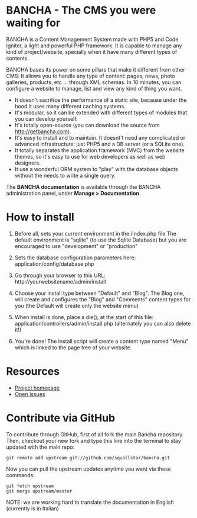 # BANCHA - The CMS you were waiting for

BANCHA is a Content Management System made with PHP5 and Code Igniter, a light and powerful PHP framework.
It is capable to manage any kind of project/website, specially when it have many different types of contents.

BANCHA bases its power on some pillars that make it different from other CMS:
It allows you to handle any type of content: pages, news, photo galleries, products, etc ... through XML schemas.
In 10 minutes, you can configure a website to manage, list and view any kind of thing you want.

 * It doesn't sacrifice the performance of a static site, because under the hood it uses many different caching systems.
 * It's modular, so it can be extended with different types of modules that you can develop yourself.
 * It's totally open-source (you can download the source from http://getbancha.com).
 * It's easy to install and to maintain. It doesnt't need any complicated or advanced infrastructure: just PHP5 and a DB server (or a SQLite one).
  * It totally separates the application framework (MVC) from the website themes, so it's easy to use for web developers as well as web designers.
  * It use a wonderful ORM system to "play" with the database objects without the needs to write a single query.

The **BANCHA documentation** is available through the BANCHA administration panel, under **Manage > Documentation**.

# How to install

1. Before all, sets your current environment in the /index.php file
    The default environment is "sqlite" (to use the Sqlite Database)
    but you are encouraged to use "development" or "production"

2. Sets the database configuration parameters here: application/config/database.php

3. Go through your browser to this URL: http://yourwebsitename/admin/install

4. Choose your install type between "Default" and "Blog". The Blog one, will create and configures the "Blog" and "Comments" content types for you (the Default will create only the website menu)

4. When install is done, place a die(); at the start of this file: application/controllers/admin/install.php (alternately you can also delete it!)

5. You're done! The install script will create a content type named "Menu" which is linked to the page tree of your website.

# Resources

 * [Project homepage](https://github.com/squallstar/bancha)
 * [Open issues](https://github.com/squallstar/bancha/issues)

# Contribute via GitHub

To contribute through GitHub, first of all fork the main Bancha repository.
Then, checkout your new fork and type this line into the terminal to stay updated with the main repo:

    git remote add upstream git://github.com/squallstar/bancha.git

Now you can pull the upstream updates anytime you want via these commands:

    git fetch upstream
    git merge upstream/master

NOTE: we are working hard to translate the documentation in English (currently is in Italian)
